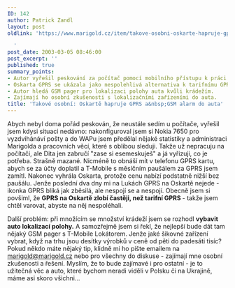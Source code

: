 ```yaml
---
ID: 142
author: Patrick Zandl
layout: post
oldlink: 'https://www.marigold.cz/item/takove-osobni-oskarte-hapruje-gprs-a-gsm-alarm-do-auta

  '
post_date: 2003-03-05 08:46:00
post_excerpt: ''
published: true
summary_points:
- Autor vyřešil peskování za počítač pomocí mobilního přístupu k práci.
- Oskarta GPRS se ukázala jako nespolehlivá alternativa k tarifnímu GPRS.
- Autor hledá GSM pager pro lokalizaci polohy auta kvůli krádežím.
- Zajímají ho osobní zkušenosti s lokalizačními zařízeními do auta.
title: 'Takové osobní: Oskartě hapruje GPRS a&nbsp;GSM alarm do auta'
---
```


<p>
Abych nebyl doma pořád peskován, že neustále sedím u počítače, vyřešil jsem kdysi situaci nedávno: nakonfiguroval jsem si Nokia 7650 pro vyzdvihánáví pošty a do WAPu jsem předělal nějaké statistiky a administraci Marigolda a pracovních věcí, které s oblibou sleduji. Takže už nepracuju na počítači, ale Dita jen zabručí "zase si esemeskuješ" a já vyřizuji, co je potřeba. Strašně mazané. Nicméně to obnáší mít v telefonu GPRS kartu, abych se za účty doplatil a T-Mobile s měsíčním paušálem za GPRS jsem zamítl. Nakonec vyhrála Oskarta, protože cenu nabízí podstatně nižší bez paušálu. Jenže poslední dva dny mi na Lukách GPRS na Oskartě nejede - ikonka GPRS bliká jak zběsilá, ale nespojí se a nespojí. Obecně jsem si povšiml, že <STRONG>GPRS na Oskartě zlobí častěji, než tarifní GPRS </STRONG>- takže jsem chtěl varovat, abyste na něj nespoléhali. </p>

<p>
Další problém: při množícím se množství krádeží jsem se rozhodl <STRONG>vybavit auto lokalizací polohy.</STRONG> A samozřejmě jsem si řekl, že nejlepší bude dát tam nějaký GSM pager s T-Mobile Lokátorem. Jenže jaké šikovné zařízení vybrat, když na trhu jsou desítky výrobků v ceně od pěti do padesáti tisíc? Pokud někdo máte nějaký tip, klidně mi ho pište emailem na <A href="mailto:marigold@marigold.cz">marigold@marigold.cz</A> nebo pro všechny do diskuse - zajímají mne osobní zkušenosti a řešení. Myslím, že to bude zajímavé i pro ostatní - je to užitečná věc a auto, které bychom neradi viděli v Polsku či na Ukrajině, máme asi skoro všichni...</p>